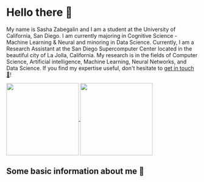 # Hello there 👋

My name is Sasha Zabegalin and I am a student at the University of California, San Diego. I am currently majoring in Cognitive Science - Machine Learning & Neural and minoring in Data Science. Currently, I am a Research Assistant at the San Diego Supercomputer Center located in the beautiful city of La Jolla, California. My research is in the fields of Computer Science, Artificial intelligence, Machine Learning, Neural Networks, and Data Science. If you find my expertise useful, don't hesitate to [get in touch 📨](mailto:azabegalin@ucsd.edu)!

<a href="https://github.com/sashazabegalin">
  <img align="center" height="190" src="https://github-readme-stats.vercel.app/api?username=sashazabegalin&hide=issues&count_private=true&show_icons=true&include_all_commits=true&cache_seconds=7200" />

<!--
Unused original GitHub Readme stats:
<a href="https://github.com/Plavit">
  <img align="center" height="190" src="https://github-readme-stats.vercel.app/api?username=sashazabegalin&count_private=true&show_icons=truee&include_all_commits=true&cache_seconds=7200" />
<!-- -->

<a href="https://github.com/sashazabegalin">
  <img align="center" height="190" src="https://github-readme-stats.vercel.app/api/top-langs?username=sashazabegalin&langs_count=10&layout=compact&include_all_commits=true&cache_seconds=14400" />
</a>

<!--
Unused custom GitHub Readme stats:
<a href="https://github.com/Plavit">
  <img align="center" height="190" src="https://github-readme-stats-git-master.plavit.vercel.app/api/top-langs?username=sashazabeaglin&langs_count=10&layout=compact&include_all_commits=true&cache_seconds=14400" />
-->

<!--
GitHub Readme stats from: https://github.com/anuraghazra/github-readme-stats
-->

## Some basic information about me 🤔
